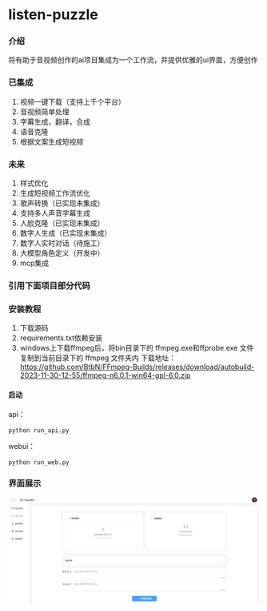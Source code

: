 # listen-puzzle

### 介绍

将有助于音视频创作的ai项目集成为一个工作流，并提供优雅的ui界面，方便创作


### 已集成

1. 视频一键下载（支持上千个平台）
2. 音视频简单处理
3. 字幕生成，翻译，合成
4. 语音克隆
5. 根据文案生成短视频

### 未来

1. 样式优化
2. 生成短视频工作流优化
3. 歌声转换（已实现未集成）
4. 支持多人声音字幕生成
5. 人脸克隆（已实现未集成）
6. 数字人生成（已实现未集成）
7. 数字人实时对话（待施工）
8. 大模型角色定义（开发中）
9. mcp集成
### 引用下面项目部分代码

### 安装教程

1. 下载源码
2. requirements.txt依赖安装
3. windows上下载ffmpeg后，将bin目录下的 ffmpeg.exe和ffprobe.exe 文件复制到当前目录下的 ffmpeg 文件夹内
   下载地址：https://github.com/BtbN/FFmpeg-Builds/releases/download/autobuild-2023-11-30-12-55/ffmpeg-n6.0.1-win64-gpl-6.0.zip

#### 启动

api：

```
python run_api.py
```

webui：

```
python run_web.py
```
### 界面展示
![演示界面](static/interface.png)